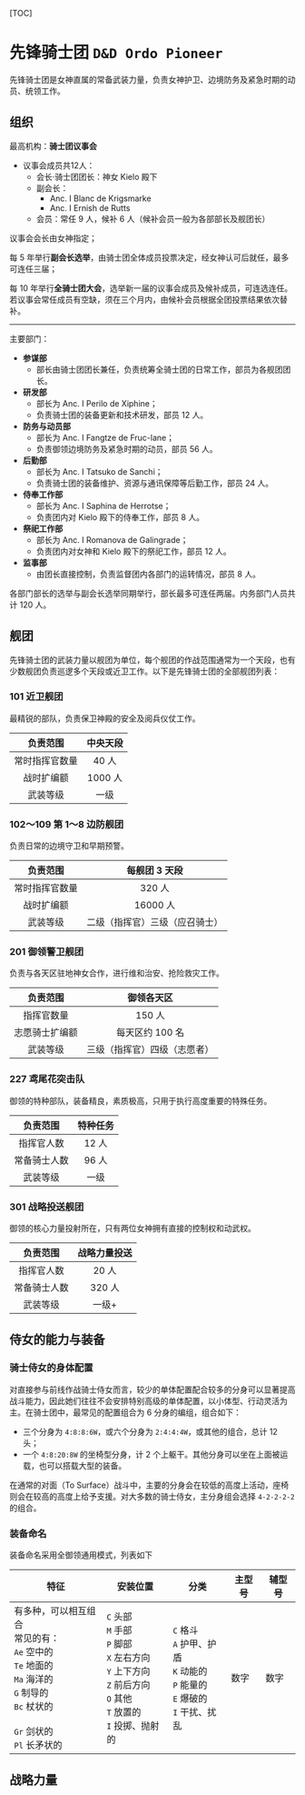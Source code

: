 [TOC]

# 先锋骑士团 `D&D Ordo Pioneer`

先锋骑士团是女神直属的常备武装力量，负责女神护卫、边境防务及紧急时期的动员、统领工作。

##  组织

最高机构：**骑士团议事会**

- 议事会成员共12人：
  - 会长·骑士团团长：神女 Kielo 殿下
  - 副会长：
    - Anc. I Blanc de Krigsmarke
    - Anc. I Ernish de Rutts
  - 会员：常任 9 人，候补 6 人（候补会员一般为各部部长及舰团长）

议事会会长由女神指定；

每 5 年举行**副会长选举**，由骑士团全体成员投票决定，经女神认可后就任，最多可连任三届；

每 10 年举行**全骑士团大会**，选举新一届的议事会成员及候补成员，可连选连任。若议事会常任成员有空缺，须在三个月内，由候补会员根据全团投票结果依次替补。

---

主要部门：

- **参谋部**
  - 部长由骑士团团长兼任，负责统筹全骑士团的日常工作，部员为各舰团团长。
- **研发部**
  - 部长为 Anc. I Perilo de Xiphine；
  - 负责骑士团的装备更新和技术研发，部员 12 人。
- **防务与动员部**
  - 部长为 Anc. I Fangtze de Fruc-lane；
  - 负责御领边境防务及紧急时期的动员，部员 56 人。
- **后勤部**
  - 部长为 Anc. I Tatsuko de Sanchi；
  - 负责骑士团的装备维护、资源与通讯保障等后勤工作，部员 24 人。
- **侍奉工作部**
  - 部长为 Anc. I Saphina de Herrotse；
  - 负责团内对 Kielo 殿下的侍奉工作，部员 8 人。
- **祭祀工作部**
  - 部长为 Anc. I Romanova de Galingrade；
  - 负责团内对女神和 Kielo 殿下的祭祀工作，部员 12 人。
- **监事部**
  - 由团长直接控制，负责监督团内各部门的运转情况，部员 8 人。

各部门部长的选举与副会长选举同期举行，部长最多可连任两届。内务部门人员共计 120 人。

## 舰团

先锋骑士团的武装力量以舰团为单位，每个舰团的作战范围通常为一个天段，也有少数舰团负责巡逻多个天段或近卫工作。以下是先锋骑士团的全部舰团列表：

### 101 近卫舰团

最精锐的部队，负责保卫神殿的安全及阅兵仪仗工作。

|    负责范围    | 中央天段 |
| :------------: | :------: |
| 常时指挥官数量 |  40 人   |
|   战时扩编额   | 1000 人  |
|    武装等级    |   一级   |

### 102～109 第 1～8 边防舰团

负责日常的边境守卫和早期预警。

|    负责范围    |         每舰团 3 天段          |
| :------------: | :----------------------------: |
| 常时指挥官数量 |             320 人             |
|   战时扩编额   |            16000 人            |
|    武装等级    | 二级（指挥官）三级（应召骑士） |

### 201 御领警卫舰团

负责与各天区驻地神女合作，进行维和治安、抢险救灾工作。

|    负责范围    |          御领各天区          |
| :------------: | :--------------------------: |
|   指挥官数量   |            150 人            |
| 志愿骑士扩编额 |       每天区约 100 名        |
|    武装等级    | 三级（指挥官）四级（志愿者） |

### 227 鸢尾花突击队

御领的特种部队，装备精良，素质极高，只用于执行高度重要的特殊任务。

|   负责范围   | 特种任务 |
| :----------: | :------: |
|  指挥官人数  |  12 人   |
| 常备骑士人数 |  96 人   |
|   武装等级   |   一级   |

### 301 战略投送舰团

御领的核心力量投射所在，只有两位女神拥有直接的控制权和动武权。

|   负责范围   | 战略力量投送 |
| :----------: | :----------: |
|  指挥官人数  |    20 人     |
| 常备骑士人数 |    320 人    |
|   武装等级   |    一级+     |

## 侍女的能力与装备 

### 骑士侍女的身体配置

对直接参与前线作战骑士侍女而言，较少的单体配置配合较多的分身可以显著提高战斗能力，因此她们往往不会安排特别高级的单体配置，以小体型、行动灵活为主。在骑士团中，最常见的配置组合为 6 分身的编组，组合如下：

- 三个分身为 `4:8:8:6W`，或六个分身为 `2:4:4:4W`，或其他的组合，总计 12 头；
- 一个 `4:8:20:8W` 的坐椅型分身，计 2 个上躯干。其他分身可以坐在上面被运载，也可以搭载大型的装备。

在通常的对面（To Surface）战斗中，主要的分身会在较低的高度上活动，座椅则会在较高的高度上给予支援。对大多数的骑士侍女，主分身组会选择 `4-2-2-2-2` 的组合。

### 装备命名

装备命名采用全御领通用模式，列表如下

| 特征                                                         | 安装位置                                                     | 分类                                                         | 主型号 | 辅型号 |
| ------------------------------------------------------------ | ------------------------------------------------------------ | ------------------------------------------------------------ | ------ | ------ |
| 有多种，可以相互组合<br />常见的有：<br />`Ae` 空中的<br />`Te` 地面的<br />`Ma` 海洋的<br />`G` 制导的<br />`Bc` 杖状的<br /><br />`Gr` 剑状的<br />`Pl` 长矛状的 | `C` 头部<br />`M` 手部<br />`P` 脚部<br />`X` 左右方向<br />`Y` 上下方向<br />`Z` 前后方向<br />`O` 其他<br />`T` 放置的<br />`I` 投掷、抛射的 | `C` 格斗<br />`A` 护甲、护盾<br />`K` 动能的<br />`P` 能量的<br />`E` 爆破的<br />`I` 干扰、扰乱 | 数字   | 数字   |



## 战略力量

